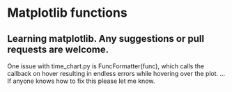 # Matplotlib functions

Learning matplotlib.
Any suggestions or pull requests are welcome.
---
One issue with time_chart.py is FuncFormatter(func), which calls the callback on
hover resulting in endless errors while hovering over the plot.
…
If anyone knows how to fix this please let me know.  
